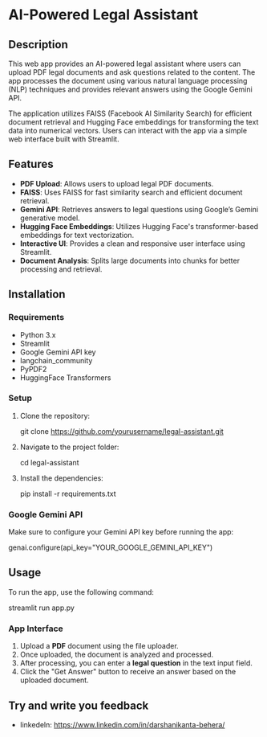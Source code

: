 
# AI-Powered Legal Assistant

## Description
This web app provides an AI-powered legal assistant where users can upload PDF legal documents and ask questions related to the content. The app processes the document using various natural language processing (NLP) techniques and provides relevant answers using the Google Gemini API.

The application utilizes FAISS (Facebook AI Similarity Search) for efficient document retrieval and Hugging Face embeddings for transforming the text data into numerical vectors. Users can interact with the app via a simple web interface built with Streamlit.

## Features
- **PDF Upload**: Allows users to upload legal PDF documents.
- **FAISS**: Uses FAISS for fast similarity search and efficient document retrieval.
- **Gemini API**: Retrieves answers to legal questions using Google’s Gemini generative model.
- **Hugging Face Embeddings**: Utilizes Hugging Face's transformer-based embeddings for text vectorization.
- **Interactive UI**: Provides a clean and responsive user interface using Streamlit.
- **Document Analysis**: Splits large documents into chunks for better processing and retrieval.

## Installation
### Requirements
- Python 3.x
- Streamlit
- Google Gemini API key
- langchain_community
- PyPDF2
- HuggingFace Transformers

### Setup
1. Clone the repository:
  
   git clone https://github.com/yourusername/legal-assistant.git
 
2. Navigate to the project folder:
   
   cd legal-assistant
   
3. Install the dependencies:
   
   pip install -r requirements.txt
   

### Google Gemini API
Make sure to configure your Gemini API key before running the app:

genai.configure(api_key="YOUR_GOOGLE_GEMINI_API_KEY")


## Usage
To run the app, use the following command:

streamlit run app.py


### App Interface
1. Upload a **PDF** document using the file uploader.
2. Once uploaded, the document is analyzed and processed.
3. After processing, you can enter a **legal question** in the text input field.
4. Click the "Get Answer" button to receive an answer based on the uploaded document.


## Try and write you feedback
- linkedeln: https://www.linkedin.com/in/darshanikanta-behera/
